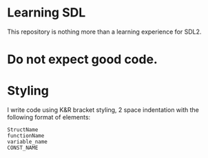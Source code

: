 # Learning SDL
This repository is nothing more than a learning experience for SDL2.

# Do not expect good code.

# Styling
I write code using K&R bracket styling, 2 space indentation with the following format of elements:
```
StructName
functionName
variable_name
CONST_NAME
```
